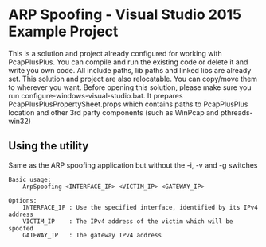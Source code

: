 ARP Spoofing - Visual Studio 2015 Example Project
=================================================

This is a solution and project already configured for working with PcapPlusPlus. You can compile and run the existing code or delete it and write you own code. 
All include paths, lib paths and linked libs are already set. This solution and project are also relocatable. You can copy/move them to wherever you want.
Before opening this solution, please make sure you run configure-windows-visual-studio.bat. It prepares PcapPlusPlusPropertySheet.props which contains paths to 
PcapPlusPlus location and other 3rd party components (such as WinPcap and pthreads-win32)

Using the utility
-----------------
Same as the ARP spoofing application but without the -i, -v and -g switches

	Basic usage:
		ArpSpoofing <INTERFACE_IP> <VICTIM_IP> <GATEWAY_IP>

	Options:
		INTERFACE_IP : Use the specified interface, identified by its IPv4 address
		VICTIM_IP    : The IPv4 address of the victim which will be spoofed
		GATEWAY_IP   : The gateway IPv4 address